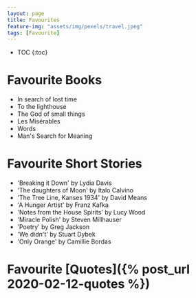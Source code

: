 ```yaml
---
layout: page
title: Favourites
feature-img: "assets/img/pexels/travel.jpeg"
tags: [Favourite]
---
```



<!---
#![Shivam]({{ "/assets/img/Shivam2.JPG" | relative_url}})
Sample embedded video
<iframe width="420" height="315" src="//www.youtube.com/embed/w0K1wwSJZoc" frameborder="0" allowfullscreen="allowfullscreen">&nbsp;</iframe>
 -->
 
 * TOC
{:toc}

# Favourite Books
* In search of lost time
* To the lighthouse
* The God of small things
* Les Misérables 
* Words
* Man's Search for Meaning

# Favourite Short Stories
* 'Breaking it Down' by Lydia Davis
* 'The daughters of Moon' by Italo Calvino
* 'The Tree Line, Kanses 1934' by David Means
* 'A Hunger Artist' by Franz Kafka
* 'Notes from the House Spirits' by Lucy Wood 
* 'Miracle Polish' by Steven Millhauser
* 'Poetry' by Greg Jackson
* 'We didn't' by Stuart Dybek
* 'Only Orange' by Camillie Bordas

# Favourite [Quotes]({% post_url 2020-02-12-quotes %})





